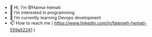 - 👋 Hi, I’m @Hanna-hemati
- 👀 I’m interested in programming 
- 🌱 I’m currently learning Devops development 
- 📫 How to reach me ( https://www.linkedin.com/in/fatemeh-hemati-559a52241 )

<!---
Hanna-hemati/Hanna-hemati is a ✨ special ✨ repository because its `README.md` (this file) appears on your GitHub profile.
You can click the Preview link to take a look at your changes.
--->
